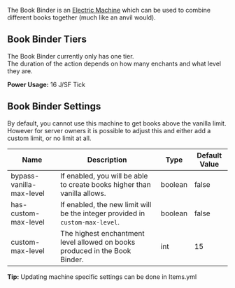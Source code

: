 The Book Binder is an [Electric Machine](https://github.com/Slimefun/Slimefun4/wiki/Electric-Machines) which can be used to combine different books together (much like an anvil would).  

## Book Binder Tiers
The Book Binder currently only has one tier.  
The duration of the action depends on how many enchants and what level they are.

**Power Usage:** 16 J/SF Tick

## Book Binder Settings
By default, you cannot use this machine to get books above the vanilla limit.  
However for server owners it is possible to adjust this and either add a custom limit, or no limit at all.

| Name                     | Description                                                                   | Type    | Default Value |
| ------------------------ | ----------------------------------------------------------------------------- | ------- | ------------- |
| bypass-vanilla-max-level | If enabled, you will be able to create books higher than vanilla allows.      | boolean | false         |
| has-custom-max-level     | If enabled, the new limit will be the integer provided in `custom-max-level`. | boolean | false         |
| custom-max-level         | The highest enchantment level allowed on books produced in the Book Binder.   | int     | 15            |

**Tip:** Updating machine specific settings can be done in Items.yml
